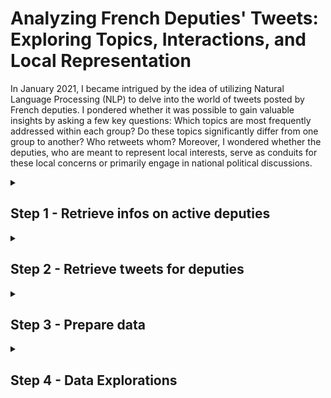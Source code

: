 
# Analyzing French Deputies' Tweets: Exploring Topics, Interactions, and Local Representation

In January 2021, I became intrigued by the idea of utilizing Natural Language Processing (NLP) to delve into the world of tweets posted by French deputies. I pondered whether it was possible to gain valuable insights by asking a few key questions: Which topics are most frequently addressed within each group? Do these topics significantly differ from one group to another? Who retweets whom? Moreover, I wondered whether the deputies, who are meant to represent local interests, serve as conduits for these local concerns or primarily engage in national political discussions.



<details>
  <summary><b><h2> Step 1 - Retrieve infos on active deputies</h2></b></summary>
In order to complete this task, I embarked on a thorough compilation of multiple sources.

To begin, I obtained the list of deputies from the official registry of the National Assembly. However, it quickly became apparent that this list was not comprehensive, as it failed to account for the deputies who had left their positions. To address this gap, I turned to a more meticulously maintained open data CSV file, regularly updated with the latest information: you can find it here: https://www.data.gouv.fr/fr/datasets/deputes-actifs-de-lassemblee-nationale-informations-et-statistiques/.

Although this supplementary resource had its limitations. It did not provide complete details regarding the Twitter accounts of all the deputies. 

At this time (not the case anymore) the Twitter account of the French National Assembly had compiled a list of deputy accounts. Thanks to this list I came up with a csv providing infos like name, screen name, location, twitter bio, followers count, friends count, url, date of creation of the acount. However, even this compilation was not entirely up to date, as some deputies were no longer serving as elected representatives of the nation. 

To compound matters, discrepancies in the spellings of names or the reversal of first and last names further complicated the task of matching and cross-referencing the data.
  
1. **Creation of a common column** 
  
  
  

  <img width="1053" alt="nb_1" src="https://github.com/Laurel16/Deputies_on_Twitter/assets/16537140/415e5eda-e84e-4a00-bae3-516245ecf0dd">

2. **Examination of the correspondences between these columns:**

  <img width="1037" alt="nb_2" src="https://github.com/Laurel16/Deputies_on_Twitter/assets/16537140/33d8c28e-934e-4b81-9e3d-420c7a35f8cb">

  
**3. Using fuzzymatcher (https://pypi.org/project/fuzzymatcher/) to reconcile columns that are almost but not quite identical.**
<img width="1014" alt="nb_3" src="https://github.com/Laurel16/Deputies_on_Twitter/assets/16537140/fd301531-74ee-425f-b231-299da86bb65c">


I am checking the data, and there are about a dozen mismatches. Examining them individually allows me to identify some data that is not up to date in both original files.

Then I correct the dataset, by manually removing the deputies who are no longer in office or addressing the inaccuracies. Finally, I have a dataframe containing 517 active deputies with a Twitter account.

<img width="1038" alt="nb_4" src="https://github.com/Laurel16/Deputies_on_Twitter/assets/16537140/2b0e312c-44dd-4041-a331-19c44073e7bf">

  
  
To finish, I dropped a dozen columns from my final dataset that I won't be using, such as the seat number in the hemicycle and renaming certain columns with more friendly names.
  
  
  ```python
 data.drop(columns=['placeHemicycle'], inplace=True) 
  
 data = data.rename(columns={'created_at_x': 'account_created_at'})
 ```



</details>

<details>
  <summary><b><h2> Step 2 - Retrieve tweets for deputies</h2></b></summary>

I requested an API key from Twitter.
  
Due to the limitations on free requests, it was not possible to retrieve the tweets of 517 deputies in one go. I had to plan for moments when the requests would be paused, as well as network interruptions or times when I had to shut down my computer to go home, without losing the information I had already retrieved.

It took me almost an entire week to go through my list of screen names, little by little.
  
Here is the code I used: 
  
data.py 

```python
  
import os
import os.path
import pandas as pd
import tweepy #https://github.com/tweepy/tweepy
import csv

#Twitter API credentials
consumer_key = "your key"
consumer_secret = "your key"
access_key = "your key"
access_secret = "your key"
  
def get_dep_info():
        """
        This function returns a Python dict.
        Its keys should be 'sellers', 'orders', 'order_items' etc...
        Its values should be pandas.DataFrame loaded from csv files
        """

        root_dir = os.path.dirname(__file__)
        csv_path = os.path.join(root_dir, "data", "dep_info.csv")
        dep_info = pd.read_csv(os.path.join(csv_path))
        return dep_info


def tweets_from_deputy(deputy, count):

    #Twitter only allows access to a users most recent 3240 tweets with this method

    #authorize twitter, initialize tweepy
    auth = tweepy.OAuthHandler(consumer_key, consumer_secret)
    auth.set_access_token(access_key, access_secret)
    api = tweepy.API(auth, wait_on_rate_limit=True,wait_on_rate_limit_notify=True, retry_count = 5, #retry 5 times
                   retry_delay = 5 #seconds to wait for retry
                )


    deputy_tweets = []

    # get all the tweets and retweets of the deputy
    for status in tweepy.Cursor(api.user_timeline, screen_name=deputy, tweet_mode="extended").items(count):

        # create a list of tweets
        deputy_tweets.append(status)

    # fill full text for retweets
    for tweet in deputy_tweets:

        # get tweet type
        status = api.get_status(tweet.id, tweet_mode="extended")

        # check if this is a tweet or a retweet
        if hasattr(status, "retweeted_status"):
            tweet.full_text = f"RT => {status.retweeted_status.full_text}"
            tweet.favorite_count = status.retweeted_status.favorite_count  # likes

    # create the structure to store for CSV
    tweets_list = []

    for tweet in deputy_tweets:

        # transform the tweepy tweets into a 2D array that will populate the csv
        # outtweets = [[tweet.user.name, tweet.user.id, tweet.id_str, tweet.created_at, tweet.full_text, [text['text'] for text in tweet.entities["hashtags"]], tweet.retweet_count, tweet.favorite_count ] for tweet in alltweets]

        # create a list for each observation
        tweets = [tweet.user.name, tweet.user.id, tweet.id_str, tweet.created_at, tweet.full_text]
        tweets.append([text['text'] for text in tweet.entities["hashtags"]])
        tweets += [tweet.retweet_count, tweet.favorite_count]

        tweets_list.append(tweets)

    return tweets_list


def write_tweet_csv(tweets_list):
    root_dir = os.path.dirname(__file__)
    csv_path = os.path.join(root_dir, "data", "all_deputy_tweets.csv")
    file_exists = os.path.isfile(csv_path)

    #write the csv
    with open(csv_path, 'a', encoding='utf-8') as f:
          writer = csv.writer(f)
          if not file_exists:
              writer.writerow(["name", "user_id", "tweet_id","created_at","text", "hashtags", 'retweet_count', 'like_count'])
          writer.writerows(tweets_list)


def get_all_tweets(tweet_per_deputy, deput_list):

    # iterate through all the deputies
    all_tweets = []
    for deputy in deput_list:
        print(f"get tweets for {deputy}")
        all_tweets = []

        # get deputy tweets
        dep_tweets = tweets_from_deputy(deputy, tweet_per_deputy)
        all_tweets += dep_tweets

        # write csv for all deputies
        print(f"write tweets for {deputy}")

        write_tweet_csv(all_tweets)
        print(f"CSV writed for {deputy}")


```
  

I called the get_all_tweet function in a jupyter notebook. 
I set the tweet_per_deputy to 800.
I changed the content of the `deput_list` by updating it with new screen names each time the program broke.

The output looked like this:
<img width="1053" alt="nb_30" src="https://github.com/Laurel16/Deputies_on_Twitter/assets/16537140/77e9df5e-c3d7-4c75-aed6-814b5d324317">

  
And the final result:
<img width="933" alt="nb_31" src="https://github.com/Laurel16/Deputies_on_Twitter/assets/16537140/248ea223-4064-4b4b-a632-5c11460de3fd">



</details>

<details>
  <summary><b><h2> Step 3 - Prepare data </h2></b></summary>
  
**1. Verify and remove null values**

```Python
data['text'].isnull().sum()
null_rows = data[data['text'].isnull()]
null_rows
data['text'].fillna('N/A', inplace=True)
# Be sure you will manipulate strings
data['text'] = data['text'].astype(str)
```
 **2. Picking emoji in a separate column (and removing them from the array they were in).**
    
  <img width="893" alt="nb_8" src="https://github.com/Laurel16/Deputies_on_Twitter/assets/16537140/7d2a8189-5fee-4945-9728-2972fc4500e2">
<img width="902" alt="nb_9" src="https://github.com/Laurel16/Deputies_on_Twitter/assets/16537140/1d86640a-ea78-4ec2-85d1-25de55063475">


 **3. Creating a column that indicates whether a tweet is a retweet or not (a categorical boolean column: true or false, and then 0 or 1).**
     <img width="895" alt="nb_11" src="https://github.com/Laurel16/Deputies_on_Twitter/assets/16537140/81cfefb6-a721-4aa1-b015-a8ab98619cec">
<img width="895" alt="nb_12" src="https://github.com/Laurel16/Deputies_on_Twitter/assets/16537140/67e19b7c-8b2f-45bd-bd67-9fc5b2ab536f">

  
**4. Extract links from tweets in a separate column and remove links from tweet content**
  <img width="892" alt="nb_15" src="https://github.com/Laurel16/Deputies_on_Twitter/assets/16537140/bc218bd5-4c50-4892-a84c-fe26f1b7d8b6">
<img width="890" alt="nb_16" src="https://github.com/Laurel16/Deputies_on_Twitter/assets/16537140/e225aab3-d60e-4c0b-be92-c20336472afc">
<img width="903" alt="nb_17" src="https://github.com/Laurel16/Deputies_on_Twitter/assets/16537140/66597da1-2b12-48b6-8e75-260a2632cf45">

 
**5.clean and tokenize tweet content**
     
A generic function for this process would look like this:

```Python
     
import pandas as pd
import re
import nltk
from nltk.corpus import stopwords 
from nltk import word_tokenize
from nltk.stem import WordNetLemmatizer

# define a string of punctuation symbols
punctuation = '!"$%&\'()*+,-./:;<=>?[\\]^_`{|}~•@'


# functions to clean tweets
def remove_links(tweet):
    """Takes a string and removes web links from it"""
    tweet = re.sub(r'http\S+', '', tweet)   # remove http links
    tweet = re.sub(r'bit.ly/\S+', '', tweet)  # remove bitly links
    tweet = tweet.strip('[link]')   # remove [links]
    tweet = re.sub(r'pic.twitter\S+','', tweet)
    return tweet


def remove_users(tweet):
    """Takes a string and removes retweet and @user information"""
    tweet = re.sub('(RT\s@[A-Za-z]+[A-Za-z0-9-_]+)', '', tweet)  # remove re-tweet
    tweet = re.sub('(@[A-Za-z]+[A-Za-z0-9-_]+)', '', tweet)  # remove tweeted at
    return tweet


def remove_hashtags(tweet):
    """Takes a string and removes any hash tags"""
    tweet = re.sub('(#[A-Za-z]+[A-Za-z0-9-_]+)', '', tweet)  # remove hash tags
    return tweet


def remove_av(tweet):
    """Takes a string and removes AUDIO/VIDEO tags or labels"""
    tweet = re.sub('VIDEO:', '', tweet)  # remove 'VIDEO:' from start of tweet
    tweet = re.sub('AUDIO:', '', tweet)  # remove 'AUDIO:' from start of tweet
    return tweet

     

def tokenize(tweet):
    """Returns tokenized representation of words in lemma form excluding stopwords"""
    tokenized = word_tokenize(tweet) # Tokenize
    words_only = [word for word in tokenized if word.isalpha()] # Remove numbers
    stop_words = set(stopwords.words('french')) # Make stopword list
    without_stopwords = [word for word in words_only if not word in stop_words] # Remove Stop Words
    lemma=WordNetLemmatizer() # Initiate Lemmatizer
    lemmatized = [lemma.lemmatize(word) for word in without_stopwords] # Lemmatize
    return lemmatized
 

def preprocess_tweet(tweet):
    """Main master function to clean tweets, stripping noisy characters, and tokenizing use lemmatization"""
    tweet = remove_users(tweet)
    tweet = remove_links(tweet)
    tweet = remove_hashtags(tweet)
    tweet = remove_av(tweet)
    tweet = tweet.lower()  # lower case
    tweet = re.sub('[' + punctuation + ']+', ' ', tweet)  # strip punctuation
    tweet = re.sub('\s+', ' ', tweet)  # remove double spacing
    tweet = re.sub('([0-9]+)', '', tweet)  # remove numbers
    tweet_token_list = tokenize(tweet)  # apply lemmatization and tokenization
    tweet = ' '.join(tweet_token_list)
    return tweet


def basic_clean(tweet):
    """Main master function to clean tweets only without tokenization or removal of stopwords"""
    tweet = remove_users(tweet)
    tweet = remove_links(tweet)
    tweet = remove_hashtags(tweet)
    tweet = remove_av(tweet)
    tweet = tweet.lower()  # lower case
    tweet = re.sub('[' + punctuation + ']+', ' ', tweet)  # strip punctuation
    tweet = re.sub('\s+', ' ', tweet)  # remove double spacing
    tweet = re.sub('([0-9]+)', '', tweet)  # remove numbers
    tweet = re.sub('📝 …', '', tweet)
    return tweet


def tokenize_tweets(df):
    """Main function to read in and return cleaned and preprocessed dataframe.
    This can be used in Jupyter notebooks by importing this module and calling the tokenize_tweets() function

    Args:
        df = data frame object to apply cleaning to

    Returns:
        pandas data frame with cleaned tokens
    """

    df['tokens'] = df.tweet.apply(preprocess_tweet)
    num_tweets = len(df)
    print('Complete. Number of Tweets that have been cleaned and tokenized : {}'.format(num_tweets))
    return df

 ```
  
Then apply the function:
  <img width="1011" alt="nb_34" src="https://github.com/Laurel16/Deputies_on_Twitter/assets/16537140/94ac3514-fe86-4acb-80f2-dc912ad4cb7c">
<img width="924" alt="nb_40" src="https://github.com/Laurel16/Deputies_on_Twitter/assets/16537140/c5b74cb3-cd6d-43b0-a610-35de6c1ccab3">

  
Depending on the process, it could be necessary to convert the list to a string after using some function (avoiding error "TypeError: expected string or bytes-like object"):

```Python
# Apply to all texts
tweets_df['text_no_stop_word'] = tweets_df['text'].apply(tokenize)
# Since the "tokenize" function returns a list, convert this list into a string.
tweets_df['text_no_stop_word'] = tweets_df['text_no_stop_word'].apply(lambda x: ' '.join(map(str, x)))


```
  
When needed, it woul be usefull to add customs stop words to the generic one: 

```Python
custom_stopwords = ['mot1', 'mot2', 'mot3']  
stopwords_list = stop_words('french').union(custom_stopwords)
print(sorted(stop_words))

```
  
To identify the most frequent words to be removed in order to minimize the noise:

<img width="1065" alt="nb_46" src="https://github.com/Laurel16/Deputies_on_Twitter/assets/16537140/73c3f9f9-7322-4a1d-9783-fabc6224038d">

  
**5. Get the citation of other tweetos in a new column**

<img width="1042" alt="nb_45" src="https://github.com/Laurel16/Deputies_on_Twitter/assets/16537140/8a323377-9438-4e49-a0a0-3084540971ec">


**6 Add a code column for groups**
  
    
<img width="895" alt="nb_14" src="https://github.com/Laurel16/Deputies_on_Twitter/assets/16537140/db5c04a9-e210-4d5e-b4cc-a2353d4ba8ab">

<img width="908" alt="nb_7" src="https://github.com/Laurel16/Deputies_on_Twitter/assets/16537140/b5a0cfbe-ab3a-49b4-adcf-3b4de0ce675a">

   
**7. Convert datetime to date and add a year column**
  <img width="910" alt="nb_38" src="https://github.com/Laurel16/Deputies_on_Twitter/assets/16537140/76dea9f0-b934-4422-8a69-f854af06da3a">


</details>
  
  <details>
  <summary><b><h2> Step 4 - Data Explorations </h2></b></summary>
  
**1. How are distributed tweets over time ?**
<img width="898" alt="nb_41" src="https://github.com/Laurel16/Deputies_on_Twitter/assets/16537140/714930e0-b880-43f6-ba32-ffed276c73d3">

**2. Who are the 20 most followed deputies?**
    
<img width="1006" alt="nb_5" src="https://github.com/Laurel16/Deputies_on_Twitter/assets/16537140/8ea0286e-7eee-4621-aa6e-8073da559baf">
 
 The top two, far ahead, are the leaders of the far-right and far-left parties.
    
    <img width="824" alt="nb_6" src="https://github.com/Laurel16/Deputies_on_Twitter/assets/16537140/5416f375-99f9-40ac-a2d5-c23ea18f532f">


    
**3. Which group retweet the most ?**
     

<img width="899" alt="nb_13" src="https://github.com/Laurel16/Deputies_on_Twitter/assets/16537140/2e60cd47-e575-4eda-91d0-3f176a1b504d">

**4. What are the main topics per group**

Bi-grams and tri-grams

  If not done before:
  <img width="900" alt="nb_20" src="https://github.com/Laurel16/Deputies_on_Twitter/assets/16537140/62469e6a-b831-4682-a970-2b53e3ac465a">
<img width="850" alt="nb_21" src="https://github.com/Laurel16/Deputies_on_Twitter/assets/16537140/16d40d18-6525-4408-889f-9b79cb33b2d1">
<img width="863" alt="nb_22" src="https://github.com/Laurel16/Deputies_on_Twitter/assets/16537140/d30b9c6e-c496-4d62-938f-b0e25b226007">
<img width="860" alt="nb_23" src="https://github.com/Laurel16/Deputies_on_Twitter/assets/16537140/0b032023-b1be-4d9d-9eb8-7330fd730f5e">

  


<img width="1050" alt="1" src="https://github.com/Laurel16/Deputies_on_Twitter/assets/16537140/385af8de-439b-4a3c-854a-7da876a665a4">
  <img width="984" alt="3" src="https://github.com/Laurel16/Deputies_on_Twitter/assets/16537140/0ebd2e8b-ddc9-4d2a-b495-8e4f29324360">
<img width="1023" alt="4" src="https://github.com/Laurel16/Deputies_on_Twitter/assets/16537140/c608148a-fc5c-44e1-a9e1-74596a805c91">
  
<img width="929" alt="5" src="https://github.com/Laurel16/Deputies_on_Twitter/assets/16537140/36bbfdd8-eb75-49c8-aefd-c33b7453274f">


  
</details>
  
  

  





